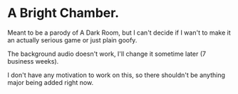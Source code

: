 # A Bright Chamber.
Meant to be a parody of A Dark Room, but I can't decide if I wan't to make it an actually serious game or just plain goofy.

The background audio doesn't work, I'll change it sometime later (7 business weeks).

I don't have any motivation to work on this, so there shouldn't be anything major being added right now.
